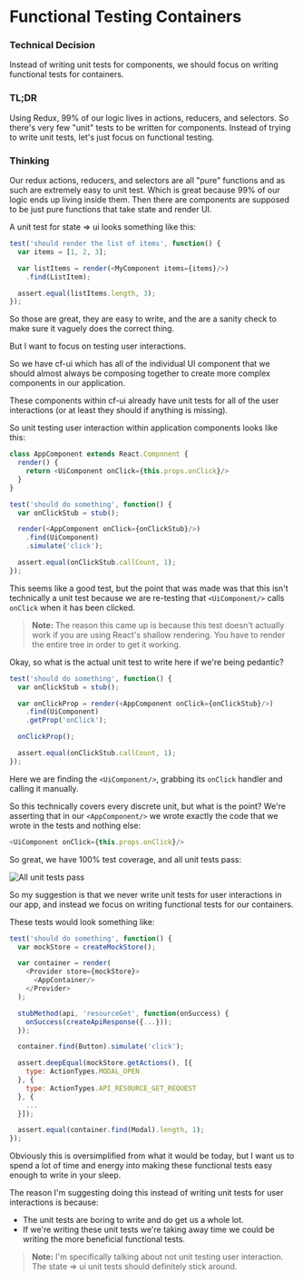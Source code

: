 # Functional Testing Containers

### Technical Decision

Instead of writing unit tests for components, we should focus on writing
functional tests for containers.

### TL;DR

Using Redux, 99% of our logic lives in actions, reducers, and selectors. So
there's very few "unit" tests to be written for components. Instead of trying
to write unit tests, let's just focus on functional testing.

### Thinking

Our redux actions, reducers, and selectors are all "pure" functions and as such
are extremely easy to unit test. Which is great because 99% of our logic ends
up living inside them. Then there are components are supposed to be just pure
functions that take state and render UI.

A unit test for state => ui looks something like this:

```js
test('should render the list of items', function() {
  var items = [1, 2, 3];

  var listItems = render(<MyComponent items={items}/>)
    .find(ListItem);

  assert.equal(listItems.length, 3);
});
```

So those are great, they are easy to write, and the are a sanity check to make
sure it vaguely does the correct thing.

But I want to focus on testing user interactions.

So we have cf-ui which has all of the individual UI component that we should
almost always be composing together to create more complex components in our
application.

These components within cf-ui already have unit tests for all of the user
interactions (or at least they should if anything is missing).

So unit testing user interaction within application components looks like this:

```js
class AppComponent extends React.Component {
  render() {
    return <UiComponent onClick={this.props.onClick}/>
  }
}
```

```js
test('should do something', function() {
  var onClickStub = stub();

  render(<AppComponent onClick={onClickStub}/>)
    .find(UiComponent)
    .simulate('click');

  assert.equal(onClickStub.callCount, 1);
});
```

This seems like a good test, but the point that was made was that this isn't
technically a unit test because we are re-testing that `<UiComponent/>` calls
`onClick` when it has been clicked.

> **Note:** The reason this came up is because this test doesn't actually work
> if you are using React's shallow rendering. You have to render the entire
> tree in order to get it working.

Okay, so what is the actual unit test to write here if we're being pedantic?

```js
test('should do something', function() {
  var onClickStub = stub();

  var onClickProp = render(<AppComponent onClick={onClickStub}/>)
    .find(UiComponent)
    .getProp('onClick');

  onClickProp();

  assert.equal(onClickStub.callCount, 1);
});
```

Here we are finding the `<UiComponent/>`, grabbing its `onClick` handler and
calling it manually.

So this technically covers every discrete unit, but what is the point? We're
asserting that in our `<AppComponent/>` we wrote exactly the code that we wrote
in the tests and nothing else:

```js
<UiComponent onClick={this.props.onClick}/>
```

So great, we have 100% test coverage, and all unit tests pass:

![All unit tests pass](https://cloud.githubusercontent.com/assets/952783/15878456/f0f2c00e-2ccf-11e6-9e0d-816a85d70097.gif)

So my suggestion is that we never write unit tests for user interactions in our
app, and instead we focus on writing functional tests for our containers.

These tests would look something like:

```js
test('should do something', function() {
  var mockStore = createMockStore();

  var container = render(
    <Provider store={mockStore}>
      <AppContainer/>
    </Provider>
  );

  stubMethod(api, 'resourceGet', function(onSuccess) {
    onSuccess(createApiResponse({...}));
  });

  container.find(Button).simulate('click');

  assert.deepEqual(mockStore.getActions(), [{
    type: ActionTypes.MODAL_OPEN
  }, {
    type: ActionTypes.API_RESOURCE_GET_REQUEST
  }, {
    ...
  }]);

  assert.equal(container.find(Modal).length, 1);
});
```

Obviously this is oversimplified from what it would be today, but I want us to
spend a lot of time and energy into making these functional tests easy enough
to write in your sleep.

The reason I'm suggesting doing this instead of writing unit tests for user
interactions is because:

- The unit tests are boring to write and do get us a whole lot.
- If we're writing these unit tests we're taking away time we could be writing
  the more beneficial functional tests.

> **Note:** I'm specifically talking about not unit testing user interaction.
> The state => ui unit tests should definitely stick around.
